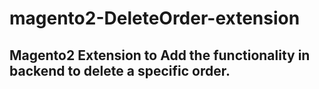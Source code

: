# magento2-DeleteOrder-extension
## Magento2 Extension to Add the functionality in backend to delete a specific order.
